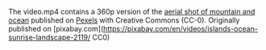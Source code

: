 The video.mp4 contains a 360p version of the [aerial shot of mountain and ocean](https://videos.pexels.com/videos/aerial-shot-of-mountain-and-ocean-1469) published on [Pexels](https://videos.pexels.com) with Creative Commons (CC-0). Originally published on [pixabay.com](https://pixabay.com/en/videos/islands-ocean-sunrise-landscape-2119/ CC0)


